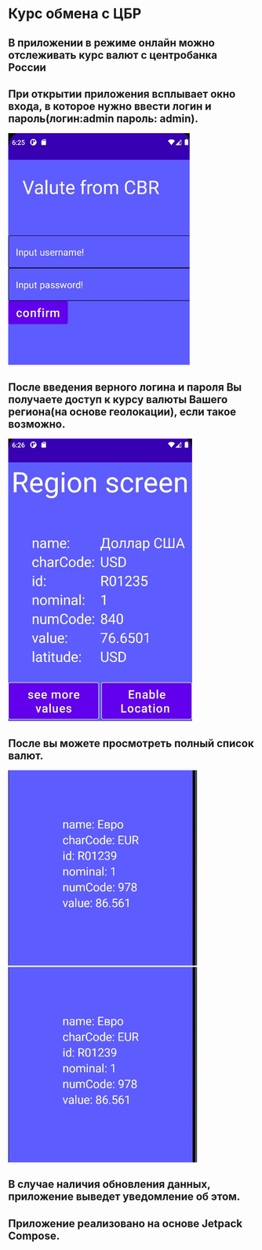 # Курс обмена с ЦБР

## В приложении в режиме онлайн можно отслеживать курс валют с центробанка России
## При открытии приложения всплывает окно входа, в которое нужно ввести логин и пароль(логин:admin пароль: admin).
![screenshot1.jpg](screenshot/screenshot1.jpg)
## После введения верного логина и пароля Вы получаете доступ к курсу валюты Вашего региона(на основе геолокации), если такое возможно.
![screenshot2.jpg](screenshot/screenshot2.jpg)
## После вы можете просмотреть полный список валют.
![screenshot3.jpg](screenshot/screenshot3.jpg)
![screenshot4.jpg](screenshot/screenshot4.jpg)
## В случае наличия обновления данных, приложение выведет уведомление об этом.
## Приложение реализовано на основе Jetpack Compose.




